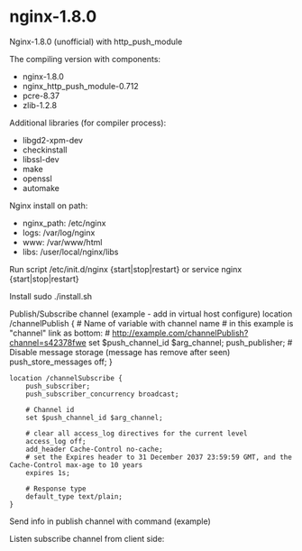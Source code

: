 # nginx-1.8.0
Nginx-1.8.0 (unofficial)  with http_push_module

The compiling version with components:
* nginx-1.8.0
* nginx_http_push_module-0.712
* pcre-8.37
* zlib-1.2.8

Additional libraries (for compiler process):
* libgd2-xpm-dev 
* checkinstall 
* libssl-dev 
* make 
* openssl 
* automake

Nginx install on path: 
 - nginx_path:  /etc/nginx
 - logs: /var/log/nginx
 - www: /var/www/html
 - libs: /user/local/nginx/libs
 
Run script
	/etc/init.d/nginx {start|stop|restart}
		or
	service nginx {start|stop|restart}
	
Install 
  sudo ./install.sh
  
Publish/Subscribe channel (example - add in virtual host configure)
	location /channelPublish {
		# Name of variable with channel name
		# in this example is "channel" link as bottom:
		# http://example.com/channelPublish?channel=s42378fwe
		set $push_channel_id $arg_channel;
		push_publisher;
		# Disable message storage (message has remove after seen)
		push_store_messages off;
	}


	location /channelSubscribe {
		push_subscriber;
		push_subscriber_concurrency broadcast;
		
		# Channel id
		set $push_channel_id $arg_channel;
		
		# clear all access_log directives for the current level
		access_log off;
		add_header Cache-Control no-cache;
	    # set the Expires header to 31 December 2037 23:59:59 GMT, and the Cache-Control max-age to 10 years
        expires 1s;
		
		# Response type
		default_type text/plain;
	}
	
Send info in publish channel with command (example)
		<?php
			$c = curl_init( $address . '/channelPublish?channel=' . $channel );
			curl_setopt($c, CURLOPT_RETURNTRANSFER, false);
			curl_setopt($c, CURLOPT_POST, true);
			curl_setopt($c, CURLOPT_POSTFIELDS, !is_string($data) ? json_encode($data) : $data );
			$r = curl_exec($c);
		?>
		
Listen subscribe channel from client side:
	<script>
		$.get('/channelSubscribe?channel=<channelId>',function(response){
			//Received data sended in public channel
			console.log(response);
		},'json');
	</script>

 


